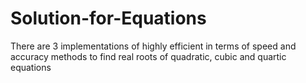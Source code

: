 # Solution-for-Equations
There are 3 implementations of highly efficient in terms of speed and accuracy methods to find real roots of quadratic, cubiс and quartic equations

